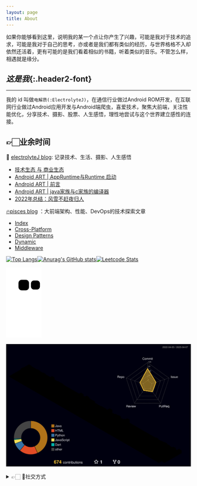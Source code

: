 ```yaml
---
layout: page
title: About
---
```


如果你能够看到这里，说明我的某一个点让你产生了兴趣，可能是我对于技术的追求，可能是我对于自己的思考，亦或者是我们都有类似的经历，与世界格格不入却依然还活着，更有可能的是我们看着相似的书籍，听着类似的音乐。不管怎么样，相遇就是缘分。

## _这是我_{:.header2-font}

---

我的 id 叫做`电解质(:ElectrolyteJ)`，在通信行业做过Android ROM开发，在互联网行业做过Android应用开发与Android端爬虫，喜爱技术，聚焦大前端，关注性能优化，分享技术、摄影、股票、人生感悟，理性地尝试与这个世界建立感性的连接。

## 👉🏻业余时间

📒 [electrolyteJ blog](https://electrolyteJ.github.io/blog): 记录技术、生活、摄影、人生感悟

<!-- BLOG-POST-LIST:START -->
- [技术生态 与 商业生态](https://electrolyteJ.github.io/blog//2023-03-21/biz-tech-ecosystem)
- [Android ART \|  AppRuntime与Runtime 启动](https://electrolyteJ.github.io/blog//2023-02-05/art-runtime-startup)
- [Android ART \|  前言](https://electrolyteJ.github.io/blog//2023-02-04/art-foreword)
- [Android ART \| java家族与c家族的编译器](https://electrolyteJ.github.io/blog//2023-02-01/art-compiler1)
- [2022年总结：风雪不赶夜归人](https://electrolyteJ.github.io/blog//2023-01-20/2022summary)
<!-- BLOG-POST-LIST:END -->

[🔥pisces blog](https://big-frontend.github.io/pisces/) ：大前端架构、性能、DevOps的技术探索文章

<!-- pisces:START -->
- [Index](https://big-frontend.github.io/pisces/)
- [Cross-Platform](https://big-frontend.github.io/pisces/cross_platform/)
- [Design Patterns](https://big-frontend.github.io/pisces/arch/design_patterns/)
- [Dynamic](https://big-frontend.github.io/pisces/arch/dynamic/)
- [Middleware](https://big-frontend.github.io/pisces/arch/middleware/)
<!-- pisces:END -->


<p dir="auto"><a target="_blank" rel="noopener noreferrer nofollow" href="https://camo.githubusercontent.com/b555ae1ab0d52ee86f427648638deddae3244859783128e57c6592059fef937a/68747470733a2f2f6769746875622d726561646d652d73746174732e76657263656c2e6170702f6170693f757365726e616d653d656c656374726f6c7974654a26636f756e745f707269766174653d747275652673686f775f69636f6e733d7472756526696e636c7564655f616c6c5f636f6d6d6974733d7472756526686964655f626f726465723d7472756526746578745f636f6c6f723d3737372662675f636f6c6f723d3030303030303030"><img src="https://camo.githubusercontent.com/5ecfdcccaf3dba05b383d0ed42666aaec57f183606091624cc036d94efea486f/68747470733a2f2f6769746875622d726561646d652d73746174732e76657263656c2e6170702f6170692f746f702d6c616e67732f3f757365726e616d653d656c656374726f6c7974654a26686964653d736373732c6373732c6c6573732c68746d6c266c61796f75743d636f6d7061637426686964655f7469746c653d7472756526686964655f626f726465723d74727565266c616e67735f636f756e743d31322662675f636f6c6f723d303030303030303026746578745f636f6c6f723d373737" alt="Top Langs" data-canonical-src="https://github-readme-stats.vercel.app/api/top-langs/?username=electrolyteJ&amp;hide=scss,css,less,html&amp;layout=compact&amp;hide_title=true&amp;hide_border=true&amp;langs_count=12&amp;bg_color=00000000&amp;text_color=777" style="max-width: 100%;"></a><a href="https://leetcode.cn/u/electrolytej/" rel="nofollow"><img src="https://camo.githubusercontent.com/b555ae1ab0d52ee86f427648638deddae3244859783128e57c6592059fef937a/68747470733a2f2f6769746875622d726561646d652d73746174732e76657263656c2e6170702f6170693f757365726e616d653d656c656374726f6c7974654a26636f756e745f707269766174653d747275652673686f775f69636f6e733d7472756526696e636c7564655f616c6c5f636f6d6d6974733d7472756526686964655f626f726465723d7472756526746578745f636f6c6f723d3737372662675f636f6c6f723d3030303030303030" alt="Anurag's GitHub stats" data-canonical-src="https://github-readme-stats.vercel.app/api?username=electrolyteJ&amp;count_private=true&amp;show_icons=true&amp;include_all_commits=true&amp;hide_border=true&amp;text_color=777&amp;bg_color=00000000" style="max-width: 100%;"></a><a target="_blank" rel="noopener noreferrer nofollow" href="https://camo.githubusercontent.com/5ecfdcccaf3dba05b383d0ed42666aaec57f183606091624cc036d94efea486f/68747470733a2f2f6769746875622d726561646d652d73746174732e76657263656c2e6170702f6170692f746f702d6c616e67732f3f757365726e616d653d656c656374726f6c7974654a26686964653d736373732c6373732c6c6573732c68746d6c266c61796f75743d636f6d7061637426686964655f7469746c653d7472756526686964655f626f726465723d74727565266c616e67735f636f756e743d31322662675f636f6c6f723d303030303030303026746578745f636f6c6f723d373737"><img src="https://camo.githubusercontent.com/978616c3e219f45c10aa94ee1ab478d56bba51510974d8f82d4e8c13515d78cf/68747470733a2f2f6c656574636172642e6a61636f626c696e2e636f6f6c2f656c656374726f6c7974654a3f736974653d636e267468656d653d6461726b26626f726465723d30" alt="Leetcode Stats" data-canonical-src="https://leetcard.jacoblin.cool/electrolyteJ?site=cn&amp;theme=dark&amp;border=0" style="max-width: 100%;"></a></p>
<p dir="auto"><a target="_blank" rel="noopener noreferrer" href="https://github.com/electrolyteJ/electrolyteJ/blob/output/github-contribution-grid-snake.svg"><img src="https://github.com/electrolyteJ/electrolyteJ/raw/output/github-contribution-grid-snake.svg" alt="Snake animation" style="max-width: 100%;"></a></p>
<p dir="auto"><a target="_blank" rel="noopener noreferrer" href="https://github.com/electrolyteJ/electrolyteJ/blob/master/profile-3d-contrib/profile-night-rainbow.svg"><img src="https://github.com/electrolyteJ/electrolyteJ/raw/master/profile-3d-contrib/profile-night-rainbow.svg" alt="3d contrib" style="max-width: 100%;"></a></p>
<!-- ![Anurag's GitHub stats](https://github-readme-stats.vercel.app/api?username=electrolyteJ&count_private=true&show_icons=true&include_all_commits=true&hide_border=true&text_color=777&bg_color=00000000)![Top Langs](https://github-readme-stats.vercel.app/api/top-langs/?username=electrolyteJ&hide=scss,css,less,html&layout=compact&hide_title=true&hide_border=true&langs_count=12&bg_color=00000000&text_color=777)[![Leetcode Stats](https://leetcard.jacoblin.cool/electrolyteJ?site=cn&theme=dark&border=0)](https://leetcode.cn/u/electrolytej/)

![Snake animation](https://github.com/electrolyteJ/electrolyteJ/blob/output/github-contribution-grid-snake.svg)

![3d contrib](https://github.com/electrolyteJ/electrolyteJ/blob/master/profile-3d-contrib/profile-night-rainbow.svg) -->

☕️全栈-🐱开源项目
  - 🚀[bundles-assembler](https://github.com/electrolyteJ/bundles-assembler)：组件化的脚手架工程，通过图形化界面交互可以管理模块是否参与编译，是否源码编译，是否二进制编译，这样大大提高了构建速度
  - 👻[padb](https://github.com/ghost-plan/padb)：用python3封装丰富的操作设备和伪造设备信息的指令，且提供易于扩展的命令行框架
  - ♓[pisces](https://github.com/big-frontend/pisces)：大前端项目实践
  - 🌏[super-retrofit](https://github.com/electrolyteJ/super-retrofit)：让Retrofit自由选择网络库，而不只是OkHttp这一种选择

> 但行好事，莫问前程

<!-- [![Readme Card](https://github-readme-stats.vercel.app/api/pin/?username=electrolyteJ&repo=github-readme-stats&show_owner=true)](https://github.com/electrolyteJ/github-readme-stats) -->


<details>
<summary>
  👉🏻 🤝社交方式
</summary>
<ul>
{% if site.social.zhihu %}

  <li>
    知乎：<a title="{{ site.social.zhihu }} zhihu" href="https://www.zhihu.com/people/{{ site.social.zhihu }} " target="_blank">
      <!-- <span class="fa-stack fa-lg"> -->
      <!-- <i class="fa   fa-inverse  fa-2x">知</i> -->
      <i class="fa   fa-stop-circle  fa-2x">知</i>
      <!-- <i class="fa fa-check-circle fa-2x"></i> -->
      <!-- <i class="fa fa-stack-1x fa-circle-o"></i> -->
      <!-- </span> -->
    </a>
  </li>
{% endif %} 
{% if site.social.weibo %}
  <li>
    微博：
    <a title="{{ site.social.weibo }} weibo" href="http://weibo.com/{{ site.social.weibo }} " target="_blank">
      <i class="fa fa-weibo fa-2x"></i>
    </a>
  </li>
{% endif %}
<!-- {% if site.social.bilibili %}
  <li>
    做视频的地方：<a title="{{ site.social.bilibili }} bilibili" href="https://space.bilibili.com/{{ site.social.bilibili }} " target="_blank">
      <i class="fa   fa-stop-circle  fa-2x">bilibili</i>
    </a>
  </li>
{% endif %} -->

{% if site.social.github %}
<li>
github： <a title="{{ site.social.github }} on Github" href="https://github.com/{{ site.social.github }}" target="_blank"><i class="fa fa-github fa-2x"></i></a>
</li>
{% endif %}

{% if site.social.douban %}

  <li>
    豆瓣：<a title="{{ site.social.douban }} douban" href="https://www.douban.com/people/{{ site.social.douban }} " target="_blank">
      <!-- <span class="fa-stack fa-lg"> -->
        <!-- <i class="fa   fa-inverse  fa-2x">知</i> -->
        <i class="fa   fa-stop-circle  fa-2x">豆</i>
        <!-- <i class="fa fa-check-circle fa-2x"></i> -->
        <!-- <i class="fa fa-stack-1x fa-circle-o"></i> -->
      <!-- </span> -->
    </a>
  </li>
{% endif %}
</ul>
</details>
